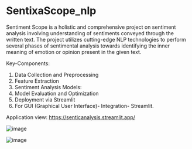 # SentixaScope_nlp
Sentiment Scope is a holistic and comprehensive project on sentiment analysis involving understanding of sentiments conveyed through the written text. The project utilizes cutting-edge NLP technologies to perform several phases of sentimental analysis towards identifying the inner meaning of emotion or opinion present in the given text.

Key-Components:
1. Data Collection and Preprocessing
2. Feature Extraction
3. Sentiment Analysis Models:
4. Model Evaluation and Optimization
5. Deployment via Streamlit
6. For GUI (Graphical User Interface)- Integration- Streamlit.

Application view:
https://senticanalysis.streamlit.app/

![image](https://github.com/gnanesh-16/SentixaScope_nlp/assets/98212179/ea2a8797-0833-4ff4-9bf6-9c50a260f371)

![image](https://github.com/gnanesh-16/SentixaScope_nlp/assets/98212179/9562c829-e9a2-474a-9d36-e59baf8fce65)



